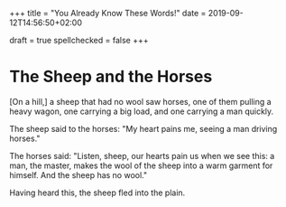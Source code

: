 +++
title = "You Already Know These Words!"
date = 2019-09-12T14:56:50+02:00

draft = true
spellchecked = false
+++

# The Sheep and the Horses

[On a hill,] a sheep that had no wool saw horses, one of them pulling a heavy wagon, one carrying a big load, and one carrying a man quickly.

The sheep said to the horses: "My heart pains me, seeing a man driving horses."

The horses said: "Listen, sheep, our hearts pain us when we see this: a man, the master, makes the wool of the sheep into a warm garment for himself. And the sheep has no wool."

Having heard this, the sheep fled into the plain.